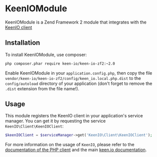 KeenIOModule
============

KeenIOModule is a Zend Framework 2 module that integrates with
the [KeenIO client](https://github.com/keenlabs/KeenClient-PHP)

Installation
------------

To install KeenIOModule, use composer:

```sh
php composer.phar require keen-io/keen-io-zf2:~2.0
```

Enable KeenIOModule in your `application.config.php`, then copy the file
`vendor/keen-io/keen-io-zf2/config/keen_io.local.php.dist` to the
`config/autoload` directory of your application (don't forget to remove the
`.dist` extension from the file name!).

Usage
-----

This module registers the KeenIO client in your application's service manager.
You can get it by requesting the service `KeenIO\Client\KeenIOClient`:

```php
$keenIOClient = $serviceManager->get('KeenIO\Client\KeenIOClient');
```

For more information on the usage of `KeenIO`, please refer to the [documentation of the PHP client](https://github.com/keenlabs/KeenClient-PHP) and the
main [keen.io documentation](https://keen.io/docs/).
